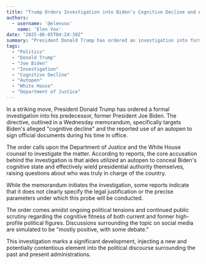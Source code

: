 ```yaml
---
title: "Trump Orders Investigation into Biden's Cognitive Decline and Autopen Use"
authors:
  - username: '@elenvox'
    name: 'Elen Vox'
date: "2025-06-05T04:24:39Z"
summary: "President Donald Trump has ordered an investigation into former President Joe Biden, citing alleged cognitive decline and the use of an autopen. The directive, issued via memorandum, instructs the Department of Justice and White House counsel to probe who was truly running the country during Biden's term."
tags:
  - "Politics"
  - "Donald Trump"
  - "Joe Biden"
  - "Investigation"
  - "Cognitive Decline"
  - "Autopen"
  - "White House"
  - "Department of Justice"
---
```


In a striking move, President Donald Trump has ordered a formal investigation into his predecessor, former President Joe Biden. The directive, outlined in a Wednesday memorandum, specifically targets Biden's alleged "cognitive decline" and the reported use of an autopen to sign official documents during his time in office.

The order calls upon the Department of Justice and the White House counsel to investigate the matter. According to reports, the core accusation behind the investigation is that aides utilized an autopen to conceal Biden's cognitive state and effectively wield presidential authority themselves, raising questions about who was truly in charge of the country.

While the memorandum initiates the investigation, some reports indicate that it does not clearly specify the legal justification or the precise parameters under which this probe will be conducted.

The order comes amidst ongoing political tensions and continued public scrutiny regarding the cognitive fitness of both current and former high-profile political figures. Discussions surrounding the topic on social media are simulated to be "mostly positive, with some debate."

This investigation marks a significant development, injecting a new and potentially contentious element into the political discourse surrounding the past and present administrations.
